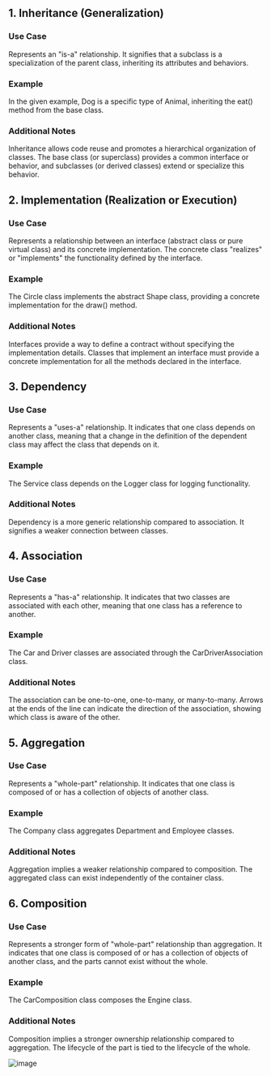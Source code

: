 ## 1. Inheritance (Generalization)

### Use Case
 Represents an "is-a" relationship. It signifies that a subclass is a specialization of the parent class, inheriting its attributes and behaviors.
### Example
 In the given example, Dog is a specific type of Animal, inheriting the eat() method from the base class.
### Additional Notes

Inheritance allows code reuse and promotes a hierarchical organization of classes.
The base class (or superclass) provides a common interface or behavior, and subclasses (or derived classes) extend or specialize this behavior.
## 2. Implementation (Realization or Execution)

### Use Case
 Represents a relationship between an interface (abstract class or pure virtual class) and its concrete implementation. The concrete class "realizes" or "implements" the functionality defined by the interface.
 ### Example
  The Circle class implements the abstract Shape class, providing a concrete implementation for the draw() method.
### Additional Notes
Interfaces provide a way to define a contract without specifying the implementation details.
Classes that implement an interface must provide a concrete implementation for all the methods declared in the interface.
## 3. Dependency

### Use Case
 Represents a "uses-a" relationship. It indicates that one class depends on another class, meaning that a change in the definition of the dependent class may affect the class that depends on it.
### Example 
The Service class depends on the Logger class for logging functionality.
### Additional Notes

Dependency is a more generic relationship compared to association. It signifies a weaker connection between classes.
## 4. Association

### Use Case
 Represents a "has-a" relationship. It indicates that two classes are associated with each other, meaning that one class has a reference to another.
### Example
 The Car and Driver classes are associated through the CarDriverAssociation class.
### Additional Notes

The association can be one-to-one, one-to-many, or many-to-many.
Arrows at the ends of the line can indicate the direction of the association, showing which class is aware of the other.
## 5. Aggregation

### Use Case 
Represents a "whole-part" relationship. It indicates that one class is composed of or has a collection of objects of another class.
### Example 
The Company class aggregates Department and Employee classes.
### Additional Notes

Aggregation implies a weaker relationship compared to composition.
The aggregated class can exist independently of the container class.
## 6. Composition

### Use Case
 Represents a stronger form of "whole-part" relationship than aggregation. It indicates that one class is composed of or has a collection of objects of another class, and the parts cannot exist without the whole.
### Example
 The CarComposition class composes the Engine class.
### Additional Notes

Composition implies a stronger ownership relationship compared to aggregation. The lifecycle of the part is tied to the lifecycle of the whole.

![image](../Images/relationships-between-classes.pngrelationships-between-classes.png)